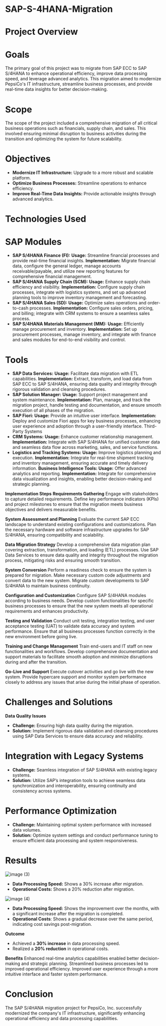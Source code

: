 # SAP-S-4HANA-Migration

# Project Overview
# Goals
The primary goal of this project was to migrate from SAP ECC to SAP S/4HANA to enhance operational efficiency, improve data processing speed, and leverage advanced analytics. This migration aimed to modernize PepsiCo's IT infrastructure, streamline business processes, and provide real-time data insights for better decision-making.

# Scope
The scope of the project included a comprehensive migration of all critical business operations such as financials, supply chain, and sales. This involved ensuring minimal disruption to business activities during the transition and optimizing the system for future scalability.

# Objectives
- **Modernize IT Infrastructure:** Upgrade to a more robust and scalable platform.
- **Optimize Business Processes:** Streamline operations to enhance efficiency.
- **Improve Real-Time Data Insights:** Provide actionable insights through advanced analytics.

# Technologies Used
# SAP Modules
- **SAP S/4HANA Finance (FI):**
**Usage:** Streamline financial processes and provide real-time financial insights.
**Implementation:** Migrate financial data, configure the general ledger, manage accounts receivable/payable, and utilize new reporting features for comprehensive financial management.
- **SAP S/4HANA Supply Chain (SCM):**
**Usage:** Enhance supply chain efficiency and visibility.
**Implementation:** Configure supply chain processes, integrate with logistics systems, and set up advanced planning tools to improve inventory management and forecasting.
- **SAP S/4HANA Sales (SD):**
**Usage:** Optimize sales operations and order-to-cash processes.
**Implementation:** Configure sales orders, pricing, and billing; integrate with CRM systems to ensure a seamless sales process.
- **SAP S/4HANA Materials Management (MM):**
**Usage:** Efficiently manage procurement and inventory.
**Implementation:** Set up procurement processes, manage inventory, and integrate with finance and sales modules for end-to-end visibility and control.

# Tools
- **SAP Data Services:**
**Usage:** Facilitate data migration with ETL capabilities.
**Implementation:** Extract, transform, and load data from SAP ECC to SAP S/4HANA, ensuring data quality and integrity through rigorous validation and cleansing procedures.
- **SAP Solution Manager:**
**Usage:** Support project management and system maintenance.
**Implementation:** Plan, manage, and track the migration project, handle testing and documentation, and ensure smooth execution of all phases of the migration.
- **SAP Fiori:**
**Usage:** Provide an intuitive user interface.
**Implementation:** Deploy and customize Fiori apps for key business processes, enhancing user experience and adoption through a user-friendly interface.
Third-Party Systems
- **CRM Systems:**
**Usage:** Enhance customer relationship management.
**Implementation:** Integrate with SAP S/4HANA for unified customer data and seamless data flow across marketing, sales, and service functions.
- **Logistics and Tracking Systems:**
**Usage:** Improve logistics planning and execution.
**Implementation:** Integrate for real-time shipment tracking and inventory management, ensuring accurate and timely delivery information.
**Business Intelligence Tools:**
**Usage:** Offer advanced analytics and reporting.
**Implementation:** Integrate for comprehensive data visualization and insights, enabling better decision-making and strategic planning.

**Implementation Steps**
**Requirements Gathering**
Engage with stakeholders to capture detailed requirements. Define key performance indicators (KPIs) and project milestones to ensure that the migration meets business objectives and delivers measurable benefits.

**System Assessment and Planning**
Evaluate the current SAP ECC landscape to understand existing configurations and customizations. Plan the necessary hardware and software infrastructure upgrades for SAP S/4HANA, ensuring compatibility and scalability.

**Data Migration Strategy**
Develop a comprehensive data migration plan covering extraction, transformation, and loading (ETL) processes. Use SAP Data Services to ensure data quality and integrity throughout the migration process, mitigating risks and ensuring smooth transition.

**System Conversion**
Perform a readiness check to ensure the system is prepared for migration. Make necessary custom code adjustments and convert data to the new system. Migrate custom developments to SAP S/4HANA to maintain business continuity.

**Configuration and Customization**
Configure SAP S/4HANA modules according to business needs. Develop custom functionalities for specific business processes to ensure that the new system meets all operational requirements and enhances productivity.

**Testing and Validation**
Conduct unit testing, integration testing, and user acceptance testing (UAT) to validate data accuracy and system performance. Ensure that all business processes function correctly in the new environment before going live.

**Training and Change Management**
Train end-users and IT staff on new functionalities and workflows. Develop comprehensive documentation and support materials to facilitate smooth adoption and minimize disruptions during and after the transition.

**Go-Live and Support**
Execute cutover activities and go live with the new system. Provide hypercare support and monitor system performance closely to address any issues that arise during the initial phase of operation.

# Challenges and Solutions
**Data Quality Issues**
- **Challenge:** Ensuring high data quality during the migration.
- **Solution:** Implement rigorous data validation and cleansing procedures using SAP Data Services to ensure data accuracy and reliability.

# Integration with Legacy Systems
- **Challenge:** Seamless integration of SAP S/4HANA with existing legacy systems.
- **Solution:** Utilize SAP’s integration tools to achieve seamless data synchronization and interoperability, ensuring continuity and consistency across systems.

# Performance Optimization
- **Challenge:** Maintaining optimal system performance with increased data volumes.
- **Solution:** Optimize system settings and conduct performance tuning to ensure efficient data processing and system responsiveness.

# Results
![image (3)](https://github.com/TacoBadger/SAP-S-4HANA-Migration/assets/11693256/b9b29f2f-6266-4978-b330-8b30f6797f64)

- **Data Processing Speed:** Shows a 30% increase after migration.
- **Operational Costs:** Shows a 20% reduction after migration.


![image (4)](https://github.com/TacoBadger/SAP-S-4HANA-Migration/assets/11693256/15682114-01cf-4b0b-84c5-ac031cc8cf28)

- **Data Processing Speed:** Shows the improvement over the months, with a significant increase after the migration is completed.
- **Operational Costs**: Shows a gradual decrease over the same period, indicating cost savings post-migration.

**Outcome**
- Achieved a **30% increase** in data processing speed.
- Realized a **20% reduction** in operational costs.

**Benefits**
Enhanced real-time analytics capabilities enabled better decision-making and strategic planning.
Streamlined business processes led to improved operational efficiency.
Improved user experience through a more intuitive interface and faster system performance.

# **Conclusion**
The SAP S/4HANA migration project for PepsiCo, Inc. successfully modernized the company's IT infrastructure, significantly enhancing operational efficiency and data processing capabilities.
